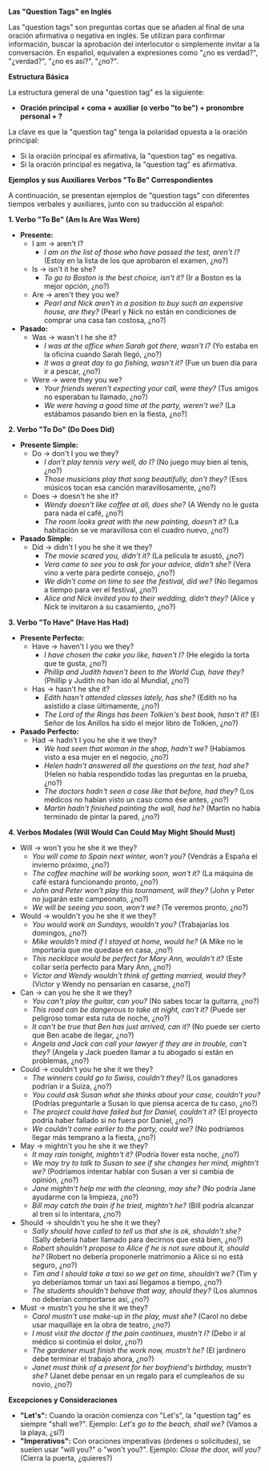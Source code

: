 
**Las "Question Tags" en Inglés**

Las "question tags" son preguntas cortas que se añaden al final de una oración afirmativa o negativa en inglés. Se utilizan para confirmar información, buscar la aprobación del interlocutor o simplemente invitar a la conversación. En español, equivalen a expresiones como "¿no es verdad?", "¿verdad?", "¿no es así?", "¿no?".

**Estructura Básica**

La estructura general de una "question tag" es la siguiente:

*   **Oración principal + coma + auxiliar (o verbo "to be") + pronombre personal + ?**

La clave es que la "question tag" tenga la polaridad opuesta a la oración principal:

*   Si la oración principal es afirmativa, la "question tag" es negativa.
*   Si la oración principal es negativa, la "question tag" es afirmativa.

**Ejemplos y sus Auxiliares Verbos "To Be" Correspondientes**

A continuación, se presentan ejemplos de "question tags" con diferentes tiempos verbales y auxiliares, junto con su traducción al español:

**1. Verbo "To Be" (Am Is Are Was Were)**

*   **Presente:**
    *   I am → aren't I?
        *   *I am on the list of those who have passed the test, aren't I?* (Estoy en la lista de los que aprobaron el examen, ¿no?)
    *   Is → isn't it he she?
        *   *To go to Boston is the best choice, isn't it?* (Ir a Boston es la mejor opción, ¿no?)
    *   Are → aren't they you we?
        *   *Pearl and Nick aren't in a position to buy such an expensive house, are they?* (Pearl y Nick no están en condiciones de comprar una casa tan costosa, ¿no?)
*   **Pasado:**
    *   Was → wasn't I he she it?
        *   *I was at the office when Sarah got there, wasn't I?* (Yo estaba en la oficina cuando Sarah llegó, ¿no?)
        *   *It was a great day to go fishing, wasn't it?* (Fue un buen día para ir a pescar, ¿no?)
    *   Were → were they you we?
        *   *Your friends weren't expecting your call, were they?* (Tus amigos no esperaban tu llamado, ¿no?)
        *   *We were having a good time at the party, weren't we?* (La estábamos pasando bien en la fiesta, ¿no?)

**2. Verbo "To Do" (Do Does Did)**

*   **Presente Simple:**
    *   Do → don't I you we they?
        *   *I don't play tennis very well, do I?* (No juego muy bien al tenis, ¿no?)
        *   *Those musicians play that song beautifully, don't they?* (Esos músicos tocan esa canción maravillosamente, ¿no?)
    *   Does → doesn't he she it?
        *   *Wendy doesn't like coffee at all, does she?* (A Wendy no le gusta para nada el café, ¿no?)
        *   *The room looks great with the new painting, doesn't it?* (La habitación se ve maravillosa con el cuadro nuevo, ¿no?)
*   **Pasado Simple:**
    *   Did → didn't I you he she it we they?
        *   *The movie scared you, didn't it?* (La película te asustó, ¿no?)
        *   *Vera came to see you to ask for your advice, didn't she?* (Vera vino a verte para pedirte consejo, ¿no?)
        *   *We didn't come on time to see the festival, did we?* (No llegamos a tiempo para ver el festival, ¿no?)
        *   *Alice and Nick invited you to their wedding, didn't they?* (Alice y Nick te invitaron a su casamiento, ¿no?)

**3. Verbo "To Have" (Have Has Had)**

*   **Presente Perfecto:**
    *   Have → haven't I you we they?
        *   *I have chosen the cake you like, haven't I?* (He elegido la torta que te gusta, ¿no?)
        *   *Phillip and Judith haven't been to the World Cup, have they?* (Phillip y Judith no han ido al Mundial, ¿no?)
    *   Has → hasn't he she it?
        *   *Edith hasn't attended classes lately, has she?* (Edith no ha asistido a clase últimamente, ¿no?)
        *   *The Lord of the Rings has been Tolkien's best book, hasn't it?* (El Señor de los Anillos ha sido el mejor libro de Tolkien, ¿no?)
*   **Pasado Perfecto:**
    *   Had → hadn't I you he she it we they?
        *   *We had seen that woman in the shop, hadn't we?* (Habíamos visto a esa mujer en el negocio, ¿no?)
        *   *Helen hadn't answered all the questions on the test, had she?* (Helen no había respondido todas las preguntas en la prueba, ¿no?)
        *   *The doctors hadn't seen a case like that before, had they?* (Los médicos no habían visto un caso como ése antes, ¿no?)
        *   *Martin hadn't finished painting the wall, had he?* (Martin no había terminado de pintar la pared, ¿no?)

**4. Verbos Modales (Will Would Can Could May Might Should Must)**

*   Will → won't you he she it we they?
    *   *You will come to Spain next winter, won't you?* (Vendrás a España el invierno próximo, ¿no?)
    *   *The coffee machine will be working soon, won't it?* (La máquina de café estará funcionando pronto, ¿no?)
    *   *John and Peter won't play this tournament, will they?* (John y Peter no jugarán este campeonato, ¿no?)
    *   *We will be seeing you soon, won't we?* (Te veremos pronto, ¿no?)
*   Would → wouldn't you he she it we they?
    *   *You would work on Sundays, wouldn't you?* (Trabajarías los domingos, ¿no?)
    *   *Mike wouldn't mind if I stayed at home, would he?* (A Mike no le importaría que me quedase en casa, ¿no?)
    *   *This necklace would be perfect for Mary Ann, wouldn't it?* (Este collar sería perfecto para Mary Ann, ¿no?)
    *   *Victor and Wendy wouldn't think of getting married, would they?* (Victor y Wendy no pensarían en casarse, ¿no?)
*   Can → can you he she it we they?
    *   *You can't play the guitar, can you?* (No sabes tocar la guitarra, ¿no?)
    *   *This road can be dangerous to take at night, can't it?* (Puede ser peligroso tomar esta ruta de noche, ¿no?)
    *   *It can't be true that Ben has just arrived, can it?* (No puede ser cierto que Ben acabe de llegar, ¿no?)
    *   *Angela and Jack can call your lawyer if they are in trouble, can't they?* (Angela y Jack pueden llamar a tu abogado si están en problemas, ¿no?)
*   Could → couldn't you he she it we they?
    *   *The winners could go to Swiss, couldn't they?* (Los ganadores podrían ir a Suiza, ¿no?)
    *   *You could ask Susan what she thinks about your case, couldn't you?* (Podrías preguntarle a Susan lo que piensa acerca de tu caso, ¿no?)
    *   *The project could have failed but for Daniel, couldn't it?* (El proyecto podría haber fallado si no fuera por Daniel, ¿no?)
    *   *We couldn't come earlier to the party, could we?* (No podríamos llegar más temprano a la fiesta, ¿no?)
*   May → mightn't you he she it we they?
    *   *It may rain tonight, mightn't it?* (Podría llover esta noche, ¿no?)
    *   *We may try to talk to Susan to see if she changes her mind, mightn't we?* (Podríamos intentar hablar con Susan a ver si cambia de opinión, ¿no?)
    *   *Jane mightn't help me with the cleaning, may she?* (No podría Jane ayudarme con la limpieza, ¿no?)
    *   *Bill may catch the train if he tried, mightn't he?* (Bill podría alcanzar al tren si lo intentara, ¿no?)
*   Should → shouldn't you he she it we they?
    *   *Sally should have called to tell us that she is ok, shouldn't she?* (Sally debería haber llamado para decirnos que está bien, ¿no?)
    *   *Robert shouldn't propose to Alice if he is not sure about it, should he?* (Robert no debería proponerle matrimonio a Alice si no está seguro, ¿no?)
    *   *Tim and I should take a taxi so we get on time, shouldn't we?* (Tim y yo deberíamos tomar un taxi así llegamos a tiempo, ¿no?)
    *   *The students shouldn't behave that way, should they?* (Los alumnos no deberían comportarse así, ¿no?)
*   Must → mustn't you he she it we they?
    *   *Carol mustn't use make-up in the play, must she?* (Carol no debe usar maquillaje en la obra de teatro, ¿no?)
    *   *I must visit the doctor if the pain continues, mustn't I?* (Debo ir al médico si continúa el dolor, ¿no?)
    *   *The gardener must finish the work now, mustn't he?* (El jardinero debe terminar el trabajo ahora, ¿no?)
    *   *Janet must think of a present for her boyfriend's birthday, mustn't she?* (Janet debe pensar en un regalo para el cumpleaños de su novio, ¿no?)

**Excepciones y Consideraciones**

*   **"Let's":** Cuando la oración comienza con "Let's", la "question tag" es siempre "shall we?". Ejemplo: *Let's go to the beach, shall we?* (Vamos a la playa, ¿sí?)
*   **"Imperativos":** Con oraciones imperativas (órdenes o solicitudes), se suelen usar "will you?" o "won't you?". Ejemplo: *Close the door, will you?* (Cierra la puerta, ¿quieres?)


